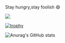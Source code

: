 <!--
**w1ng/w1ng** is a ✨ _special_ ✨ repository because its `README.md` (this file) appears on your GitHub profile.

Here are some ideas to get you started:

- 🔭 I’m currently working on ...
- 🌱 I’m currently learning ...
- 👯 I’m looking to collaborate on ...
- 🤔 I’m looking for help with ...
- 💬 Ask me about ...
- 📫 How to reach me: ...
- 😄 Pronouns: ...
- ⚡ Fun fact: ...
-->

Stay hungry,stay foolish 😄

![](https://komarev.com/ghpvc/?username=w1ng&color=blueviolet)

[![trophy](https://github-profile-trophy.vercel.app/?username=w1ng&theme=matrix)](https://github.com/w1ng)

![Anurag's GitHub stats](https://github-readme-stats.vercel.app/api?username=w1ng&count_private=true&show_icons=true&theme=tokyonight)
